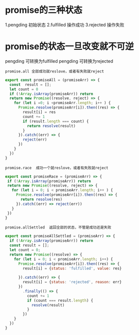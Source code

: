  # promise的三种状态
 1.pengding 初始状态
 2.fulfilled 操作成功
 3.rejected 操作失败
 
 # promise的状态一旦改变就不可逆
 pengding 可转换为fulfilled
 pengding 可转换为rejected




`promise.all 全部成功就reslove，或者有失败就reject`
```javascript
export const promiseAll = (promiseArr) => {
  const  result = [];
  let count = 0
  if (!Array.isArray(promiseArr)) return
  return new Promise((resolve, reject) => {
    for (let i =0; i <promiseArr.length; i++ ) {
      Promise.resolve(promiseArr[i]).then((res) => {
        result[i] = res
        count += 1
        if (result.length === count) {
          return resolve(result)
        }
      }).catch((err) => {
        reject(err)
      })
    }
  })
}
```


`promise.race  成功一个就reslove，或者有失败就reject`
  
 ```javascript
export const promiseRace = (promiseArr) => {
  if (!Array.isArray(promiseArr)) return
  return new Promise((resolve, reject) => {
    for (let i = 0; i < promiseArr.length; i++ ) {
      Promise.resolve(promiseArr[i]).then((res) => {
        return resolve(res)
      }).catch((err) => reject(err))
    }
  })
}
```


`promise.allSettled  返回全部的状态，不管是成功还是失败`
```javascript
export const promiseAllSettled = (promiseArr) => {
  if (!Array.isArray(promiseArr)) return
  const result = [];
  let count = 0;
  return new Promise((resolve) => {
    for (let i = 0; i < promiseArr.length; i++) {
      Promise.resolve(promiseArr[i]).then((res) => {
        result[i] = {status: 'fulfilled', value: res}
        
      }).catch((err) => {
        result[i] = {status: 'rejected', reason: err}
      })
        .finally(() => {
          count += 1
          if (count === result.length) {
            resolve(result)
          }
        })
    }
  })
}
```
